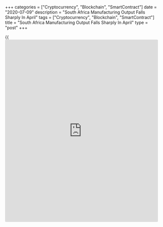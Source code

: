 +++
categories = ["Cryptocurrency", "Blockchain", "SmartContract"]
date = "2020-07-09"
description = "South Africa Manufacturing Output Falls Sharply In April"
tags = ["Cryptocurrency", "Blockchain", "SmartContract"]
title = "South Africa Manufacturing Output Falls Sharply In April"
type = "post"
+++

{{<iframe id="large-banner" src="https://www.bounty.group/#slide=14.0" width="100%" height="600" scrolling="no" style="border: 0px solid rgb(216, 221, 230); border-radius: 3px;">}}

South Africa's manufacturing output declined at a faster pace in April
as the Covid-19 pandemic and lockdown [regulation](https://www.playgroundfx.com/blog/forex-broker-regulation/)s since late March had
an extensive impact on economic activity, data from Statistics South
Africa showed on Thursday.

Manufacturing output fell 49.4 percent year-on-year in April, following
a 5.5 percent decline in March.

The biggest negative contribution came mainly from basic iron and steel,
non-ferrous metal products, metal products and machinery, petroleum,
chemical products, rubber and plastic products and motor vehicles, parts
and accessories and other transport equipment.

On a month-on-month basis, manufacturing output plunged 44.3 percent in
April but slower than the 1.2 percent decline in the preceding month.

During three months ended April, manufacturing output fell 16.9 percent,
following a 2.0 percent decrease in the preceding period.

For comments and feedback [contact](https://www.playgroundfx.com/contact/): editorial@rtt[news](https://www.letsplayfx.com/blog/forex-news-website/).com

[Economic News][1]

 **What parts of the world are seeing the best (and worst) economic
performances lately? Click[here][2] to check out our [Econ Scorecard][2]
and find out! See up-to-the-moment [ranking](https://www.playgroundfx.com/blog/crypto-exchange-ranking/)s for the best and worst
performers in [GDP][2], [unemployment rate][3], [inflation][4] and much
more.**

   1. www.rtt[news](https://www.letsplayfx.com/blog/forex-news-website/).com/Content/EconomicNews.aspx
   2. www.rtt[news](https://www.letsplayfx.com/blog/forex-news-website/).com/economic-scorecard/world-rank/GDP/highest-performance.aspx
   3. www.rtt[news](https://www.letsplayfx.com/blog/forex-news-website/).com/economic-scorecard/world-rank/unemployment-rate/lowest-performance.aspx
   4. www.rtt[news](https://www.letsplayfx.com/blog/forex-news-website/).com/economic-scorecard/world-rank/CPI/highest-performance.aspx